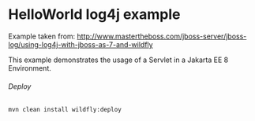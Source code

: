 HelloWorld log4j example
=====================================
Example taken from: http://www.mastertheboss.com/jboss-server/jboss-log/using-log4j-with-jboss-as-7-and-wildfly

This example demonstrates the usage of a Servlet in a Jakarta EE 8 Environment.

###### Deploy
```shell
mvn clean install wildfly:deploy
```
 
